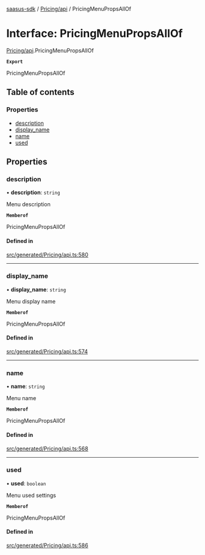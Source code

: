[saasus-sdk](../README.md) / [Pricing/api](../modules/Pricing_api.md) / PricingMenuPropsAllOf

# Interface: PricingMenuPropsAllOf

[Pricing/api](../modules/Pricing_api.md).PricingMenuPropsAllOf

**`Export`**

PricingMenuPropsAllOf

## Table of contents

### Properties

- [description](Pricing_api.PricingMenuPropsAllOf.md#description)
- [display\_name](Pricing_api.PricingMenuPropsAllOf.md#display_name)
- [name](Pricing_api.PricingMenuPropsAllOf.md#name)
- [used](Pricing_api.PricingMenuPropsAllOf.md#used)

## Properties

### description

• **description**: `string`

Menu description

**`Memberof`**

PricingMenuPropsAllOf

#### Defined in

[src/generated/Pricing/api.ts:580](https://github.com/saasus-platform/saasus-sdk-javascript/blob/2c78b0a/src/generated/Pricing/api.ts#L580)

___

### display\_name

• **display\_name**: `string`

Menu display name

**`Memberof`**

PricingMenuPropsAllOf

#### Defined in

[src/generated/Pricing/api.ts:574](https://github.com/saasus-platform/saasus-sdk-javascript/blob/2c78b0a/src/generated/Pricing/api.ts#L574)

___

### name

• **name**: `string`

Menu name

**`Memberof`**

PricingMenuPropsAllOf

#### Defined in

[src/generated/Pricing/api.ts:568](https://github.com/saasus-platform/saasus-sdk-javascript/blob/2c78b0a/src/generated/Pricing/api.ts#L568)

___

### used

• **used**: `boolean`

Menu used settings

**`Memberof`**

PricingMenuPropsAllOf

#### Defined in

[src/generated/Pricing/api.ts:586](https://github.com/saasus-platform/saasus-sdk-javascript/blob/2c78b0a/src/generated/Pricing/api.ts#L586)
